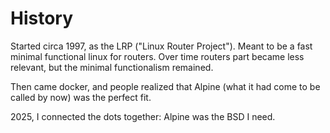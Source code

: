 # History

Started circa 1997, as the LRP ("Linux Router Project"). Meant to be a fast minimal functional linux for routers. Over time routers part became less relevant, but the minimal functionalism remained.

Then came docker, and people realized that Alpine (what it had come to be called by now) was the perfect fit.

2025, I connected the dots together: Alpine was the BSD I need.

